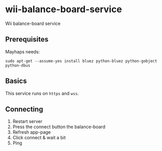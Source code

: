 # wii-balance-board-service
Wii balance-board service


## Prerequisites

Mayhaps needs:

```
sudo apt-get --assume-yes install bluez python-bluez python-gobject python-dbus
```


## Basics

This service runs on `https` and `wss`.


## Connecting

1. Restart server
2. Press the connect button the balance-board
3. Refresh app-page
4. Click connect & wait a bit
5. Ping
